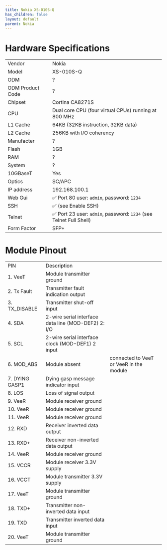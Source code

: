 ```yaml
---
title: Nokia XS-010S-Q
has_children: false
layout: default
parent: Nokia
---
```


# Hardware Specifications

|                  |                                                                    |
| ---------------- | ------------------------------------------------------------------ |
| Vendor           | Nokia                                                              |
| Model            | XS-010S-Q                                                          |
| ODM              | ?                                                                  |
| ODM Product Code | ?                                                                  |
| Chipset          | Cortina CA8271S                                                    |
| CPU              | Dual core CPU (four virtual CPUs) running at 800 MHz               |
| L1 Cache         | 64KB (32KB instruction, 32KB data)                                 |
| L2 Cache         | 256KB with I/O coherency                                           |
| Manufacter       | ?                                                                  |
| Flash            | 1GB                                                                |
| RAM              | ?                                                                  |
| System           | ?                                                                  |
| 10GBaseT         | Yes                                                                |
| Optics           | SC/APC                                                             |
| IP address       | 192.168.100.1                                                      |
| Web Gui          | ✅ Port 80 user: `admin`, password: `1234`                         |
| SSH              | ✅ (see Enable SSH)                                                |
| Telnet           | ✅ Port 23 user: `admin`, password: `1234` (see Telnet Full Shell) |
| Form Factor      | SFP+                                                               |

# Module Pinout

|     |     |     |
| --- | --- | --- |
| PIN | Description
| 1. VeeT | Module transmitter ground | |
| 2. Tx Fault |Transmitter fault indication output | |
| 3. TX_DISABLE |Transmitter shut-off input | |
| 4. SDA | 2-wire serial interface data line (MOD-DEF2) 2: I/O | |
| 5. SCL | 2-wire serial interface clock (MOD-DEF1) 2 input | |
| 6. MOD_ABS | Module absent | connected to VeeT or VeeR in the module |
| 7. DYING GASP1 | Dying gasp message indicator input | |
| 8. LOS | Loss of signal output | |
| 9. VeeR | Module receiver ground | |
| 10. VeeR | Module receiver ground | |
| 11. VeeR | Module receiver ground | |
| 12. RXD | Receiver inverted data output | |
| 13. RXD+ | Receiver non-inverted data output | |
| 14. VeeR | Module receiver ground | |
| 15. VCCR | Module receiver 3.3V supply | |
| 16. VCCT | Module transmitter 3.3V supply | |
| 17. VeeT | Module transmitter ground | |
| 18. TXD+ | Transmitter non-inverted data input | |
| 19. TXD | Transmitter inverted data input | |
| 20. VeeT | Module transmitter ground | |
